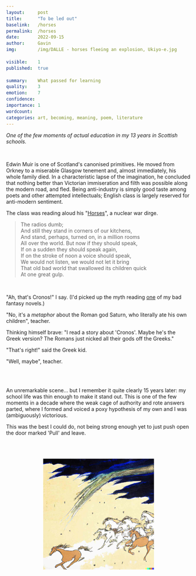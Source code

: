 ```yaml
---
layout:     post
title:      "To be led out"
baselink:   /horses
permalink:  /horses
date:       2022-09-15
author:     Gavin   
img:        /img/DALLE - horses fleeing an explosion, Ukiyo-e.jpg

visible:    1
published:  true

summary:    What passed for learning
quality:    3
emotion:    7
confidence: 
importance: 1
wordcount:  
categories: art, becoming, meaning, poem, literature
---
```


_One of the few moments of actual education in my 13 years in Scottish schools._

<br>

Edwin Muir is one of Scotland's canonised primitives. He moved from Orkney to a miserable Glasgow tenement and, almost immediately, his whole family died. In a characteristic lapse of the imagination, he concluded that nothing better than Victorian immiseration and filth was possible along the modern road, and fled. Being anti-industry is simply good taste among poets and other attempted intellectuals; English class is largely reserved for anti-modern sentiment.

The class was reading aloud his "[Horses](https://allpoetry.com/poem/8496359-The-Horses-by-Edwin-Muir)", a nuclear war dirge.

> The radios dumb;<br>
And still they stand in corners of our kitchens,<br>
And stand, perhaps, turned on, in a million rooms<br>
All over the world. But now if they should speak,<br>
If on a sudden they should speak again,<br>
If on the stroke of noon a voice should speak,<br>
We would not listen, we would not let it bring<br>
That old bad world that swallowed its children quick<br>
At one great gulp.

<br> 

"Ah, that's Cronos!" I say. (I'd picked up the myth reading [one](https://www.goodreads.com/book/show/490966.Vellum) of my bad fantasy novels.)

"No, it's a _metaphor_ about the Roman god Saturn, who literally ate his own children", teacher.

Thinking himself brave: "I read a story about 'Cronos'. Maybe he's the Greek version? The Romans just nicked all their gods off the Greeks."

"That's right!" said the Greek kid.

"Well, maybe", teacher.

<br><br>

An unremarkable scene... but I remember it quite clearly 15 years later: my school life was thin enough to make it stand out. This is one of the few moments in a decade where the weak cage of authority and rote answers parted, where I formed and voiced a poxy hypothesis of my own and I was (ambiguously) victorious. 

This was the best I could do, not being strong enough yet to just push open the door marked 'Pull' and leave.

<br><br>

<center>
    <img width="60%" src="/img/DALLE - horses fleeing an explosion, Ukiyo-e.jpg" />
</center>

<br><br>